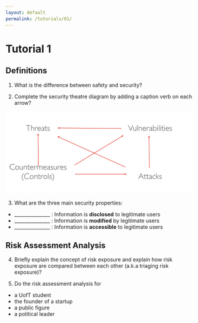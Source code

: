 ```yaml
---
layout: default
permalink: /tutorials/01/
---
```


# Tutorial 1

## Definitions

1. What is the difference between safety and security?

2. Complete the security theatre diagram by adding a caption verb on each arrow? 

<div class="screenshot"><img src="media/security-theatre.png" alt="Main"/></div>

3. What are the three main security properties:

- \_\_\_\_\_\_\_\_\_\_\_\_\_\_\_ :  Information is **disclosed** to legitimate users
- \_\_\_\_\_\_\_\_\_\_\_\_\_\_\_ :  Information is **modified** by legitimate users
- \_\_\_\_\_\_\_\_\_\_\_\_\_\_\_ :  Information is **accessible** to legitimate users


## Risk Assessment Analysis

4. Briefly explain the concept of risk exposure and explain how risk exposure are compared between each other (a.k.a triaging risk exposure)?

5. Do the risk assessment analysis for

- a UofT student
- the founder of a startup
- a public figure
- a political leader